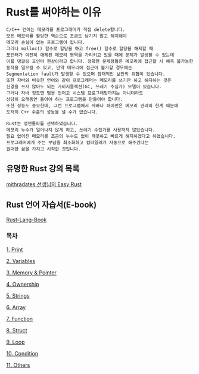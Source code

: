 # Rust를 써야하는 이유

    C/C++ 언어는 메모리를 프로그래머가 직접 delete합니다.
    모든 메모리를 할당한 역순으로 조금도 남기지 않고 해지해야
    메모리 손실이 없는 프로그램이 됩니다.
    그러나 malloc() 함수로 할당을 하고 free() 함수로 할당을 해제할 때
    포인터가 여전히 애제된 메모리 영역을 가리키고 있을 때에 문제가 발생할 수 있는데
    이를 댕글링 포인터 현상이라고 합니다. 정확한 문제점들은 메모리에 접근할 시 예측 불가능한
    동작을 일으킬 수 있고, 만약 메모리에 접근이 불가할 경우에는
    Segmentation fault가 발생할 수 있으며 잠재적인 보안의 위협이 있습니다.
    또한 자바와 비슷한 언어와 같이 프로그래머는 메모리를 쓰기만 하고 해지하는 것은
    신경을 쓰지 않아도 되는 가비지콜렉션(GC, 쓰레기 수집가) 모델이 있습니다.
    그러나 자바 정도면 범용 언어고 시스템 프로그래밍까지는 아니더라도 
    상당히 오래동안 돌아야 하는 프로그램을 만들어야 합니다.
    또한 성능도 중요한데, 그런 프로그램에서 자바나 파이썬은 메모리 관리의 한계 때문에
    도저히 C++ 수준의 성능을 낼 수가 없습니다.

    Rust는 정면돌파를 선택하였습니다.
    메모리 누수가 일어나지 않게 하고, 쓰레기 수집가를 사용하지 않았습니다.
    필요 없어진 메모리를 조금의 누수도 없이 깨끗하고 빠르게 해지하겠다고 하였습니다.
    프로그래머에게 주는 부담을 최소화하고 컴파일러가 자동으로 해주겠다는
    원대한 꿈을 가지고 시작한 것입니다.

## 유명한 Rust 강의 목록

[mithradates 선생님의 Easy Rust](https://youtube.com/playlist?list=PLfllocyHVgsSJf1zO6k6o3SX2mbZjAqYE)

## Rust 언어 자습서(E-book)

[Rust-Lang-Book](https://rinthel.github.io/rust-lang-book-ko/)

### 목차

[1. Print](/Rust_learn_md/print.md)

[2. Variables](/Rust_learn_md/variable.md)

[3. Memory & Pointer](/Rust_learn_md/memory%26pointer.md)

[4. Ownership](/Rust_learn_md/ownership.md)

[5. Strings](/Rust_learn_md/strings.md)

[6. Array](/Rust_learn_md/array.md)

[7. Function](/Rust_learn_md/function.md)

[8. Struct](/Rust_learn_md/struct.md)

[9. Loop](/Rust_learn_md/loop.md)

[10. Condition](/Rust_learn_md/condition.md)

[11. Others](/Rust_learn_md/others.md)

